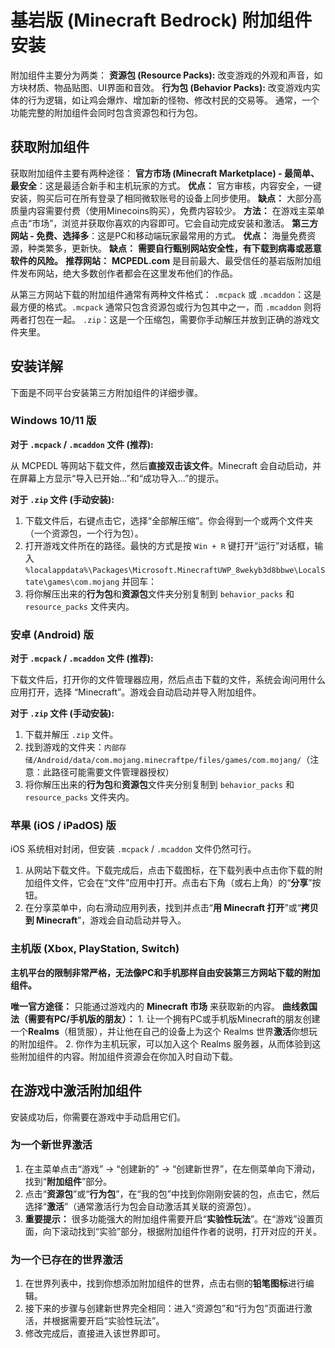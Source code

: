 # 基岩版 (Minecraft Bedrock) 附加组件安装

附加组件主要分为两类：
**资源包 (Resource Packs):** 改变游戏的外观和声音，如方块材质、物品贴图、UI界面和音效。
**行为包 (Behavior Packs):** 改变游戏内实体的行为逻辑，如让鸡会爆炸、增加新的怪物、修改村民的交易等。
通常，一个功能完整的附加组件会同时包含资源包和行为包。

## 获取附加组件

获取附加组件主要有两种途径：
**官方市场 (Minecraft Marketplace) - 最简单、最安全**：这是最适合新手和主机玩家的方式。
**优点：** 官方审核，内容安全，一键安装，购买后可在所有登录了相同微软账号的设备上同步使用。
**缺点：** 大部分高质量内容需要付费（使用Minecoins购买），免费内容较少。
**方法：** 在游戏主菜单点击“市场”，浏览并获取你喜欢的内容即可。它会自动完成安装和激活。
**第三方网站 - 免费、选择多**：这是PC和移动端玩家最常用的方式。
**优点：** 海量免费资源，种类繁多，更新快。
**缺点：** **需要自行甄别网站安全性，有下载到病毒或恶意软件的风险。**
**推荐网站：** **MCPEDL.com** 是目前最大、最受信任的基岩版附加组件发布网站，绝大多数创作者都会在这里发布他们的作品。

从第三方网站下载的附加组件通常有两种文件格式：
`.mcpack` 或 `.mcaddon`：这是最方便的格式。`.mcpack` 通常只包含资源包或行为包其中之一，而 `.mcaddon` 则将两者打包在一起。
`.zip`：这是一个压缩包，需要你手动解压并放到正确的游戏文件夹里。

## 安装详解

下面是不同平台安装第三方附加组件的详细步骤。

### Windows 10/11 版

**对于 `.mcpack` / `.mcaddon` 文件 (推荐):**

从 MCPEDL 等网站下载文件，然后**直接双击该文件**。Minecraft 会自动启动，并在屏幕上方显示“导入已开始...”和“成功导入...”的提示。

**对于 `.zip` 文件 (手动安装):**

1. 下载文件后，右键点击它，选择“全部解压缩”。你会得到一个或两个文件夹（一个资源包，一个行为包）。
2. 打开游戏文件所在的路径。最快的方式是按 `Win + R` 键打开“运行”对话框，输入 `%localappdata%\Packages\Microsoft.MinecraftUWP_8wekyb3d8bbwe\LocalState\games\com.mojang` 并回车：
3. 将你解压出来的**行为包**和**资源包**文件夹分别复制到 `behavior_packs` 和 `resource_packs` 文件夹内。

### 安卓 (Android) 版

**对于 `.mcpack` / `.mcaddon` 文件 (推荐):**

下载文件后，打开你的文件管理器应用，然后点击下载的文件，系统会询问用什么应用打开，选择 “Minecraft”。游戏会自动启动并导入附加组件。

**对于 `.zip` 文件 (手动安装):**

1. 下载并解压 `.zip` 文件。
2. 找到游戏的文件夹：`内部存储/Android/data/com.mojang.minecraftpe/files/games/com.mojang/`（注意：此路径可能需要文件管理器授权）
3. 将你解压出来的**行为包**和**资源包**文件夹分别复制到 `behavior_packs` 和 `resource_packs` 文件夹内。

### 苹果 (iOS / iPadOS) 版

iOS 系统相对封闭，但安装 `.mcpack` / `.mcaddon` 文件仍然可行。

1. 从网站下载文件。下载完成后，点击下载图标，在下载列表中点击你下载的附加组件文件，它会在“文件”应用中打开。点击右下角（或右上角）的“**分享**”按钮。
2. 在分享菜单中，向右滑动应用列表，找到并点击“**用 Minecraft 打开**”或“**拷贝到 Minecraft**”，游戏会自动启动并导入。

### 主机版 (Xbox, PlayStation, Switch)

**主机平台的限制非常严格，无法像PC和手机那样自由安装第三方网站下载的附加组件。**

**唯一官方途径：** 只能通过游戏内的 **Minecraft 市场** 来获取新的内容。
**曲线救国法（需要有PC/手机版的朋友）：**
    1. 让一个拥有PC或手机版Minecraft的朋友创建一个**Realms**（租赁服），并让他在自己的设备上为这个 Realms 世界**激活**你想玩的附加组件。
    2. 你作为主机玩家，可以加入这个 Realms 服务器，从而体验到这些附加组件的内容。附加组件资源会在你加入时自动下载。

## 在游戏中激活附加组件

安装成功后，你需要在游戏中手动启用它们。

### 为一个新世界激活

1. 在主菜单点击“游戏” -> “创建新的” -> “创建新世界”，在左侧菜单向下滑动，找到“**附加组件**”部分。
2. 点击“**资源包**”或“**行为包**”，在“我的包”中找到你刚刚安装的包，点击它，然后选择“**激活**”（通常激活行为包会自动激活其关联的资源包）。
3. **重要提示：** 很多功能强大的附加组件需要开启“**实验性玩法**”。在“游戏”设置页面，向下滚动找到“实验”部分，根据附加组件作者的说明，打开对应的开关。

### 为一个已存在的世界激活

1. 在世界列表中，找到你想添加附加组件的世界，点击右侧的**铅笔图标**进行编辑。
2. 接下来的步骤与创建新世界完全相同：进入“资源包”和“行为包”页面进行激活，并根据需要开启“实验性玩法”。
3. 修改完成后，直接进入该世界即可。

